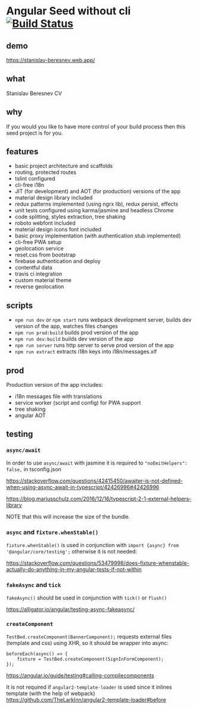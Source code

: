 # Angular Seed without cli [![Build Status](https://travis-ci.org/vagonpidarasov/angular-seed.svg?branch=master)](https://travis-ci.org/vagonpidarasov/angular-seed)

## demo

https://stanislav-beresnev.web.app/

## what

Stanislav Beresnev CV

## why

If you would you like to have more control of your build process then this seed project is for you.

## features

- basic project architecture  and scaffolds 
- routing, protected routes
- tslint configured
- cli-free i18n
- JIT (for development) and AOT (for production) versions of the app
- material design library included
- redux patterns implemented (using ngrx lib), redux persist, effects
- unit tests configured using karma/jasmine and headless Chrome
- code splitting, styles extraction, tree shaking
- roboto webfont included
- material design icons font included
- basic proxy implementation (with authentication stub implemented)
- cli-free PWA setup
- geolocation service
- reset.css from bootstrap
- firebase authentication and deploy
- contentful data
- travis ci integration
- custom material theme
- reverse geolocation

## scripts

- `npm run dev` or `npm start` runs webpack development server, builds dev version of the app, watches files changes
- `npm run prod:build` builds prod version of the app
- `npm run dev:build` builds dev version of the app
- `npm run server` runs http server to serve prod version of the app
- `npm run extract` extracts i18n keys into i18n/messages.xlf

## prod

Production version of the app includes:
- i18n messages file with translations
- service worker (script and config) for PWA support
- tree shaking
- angular AOT

## testing

### `async/await`

In order to use `async/await` with jasmine it is required to `"noEmitHelpers": false,` in tsconfig.json

https://stackoverflow.com/questions/42415450/awaiter-is-not-defined-when-using-async-await-in-typescript/42426996#42426996

https://blog.mariusschulz.com/2016/12/16/typescript-2-1-external-helpers-library

NOTE that this will increase the size of the bundle.

### `async` and `fixture.whenStable()`

`fixture.whenStable()` is used in conjunction with `import {async} from '@angular/core/testing';`
otherwise it is not needed: 

https://stackoverflow.com/questions/53479998/does-fixture-whenstable-actually-do-anything-in-my-angular-tests-if-not-within

### `fakeAsync` and `tick`

`fakeAsync()` should be used in conjunction with `tick()` or `flush()`

https://alligator.io/angular/testing-async-fakeasync/

### `createComponent`

`TestBed.createComponent(BannerComponent);` requests external files (template and css)
using XHR, so it should be wrapper into async:
```
beforeEach(async() => {
    fixture = TestBed.createComponent(SignInFormComponent);
});
```
https://angular.io/guide/testing#calling-compilecomponents

It is not required if `angular2-template-loader` is used since it inlines template (with the help of webpack) 
https://github.com/TheLarkInn/angular2-template-loader#before

